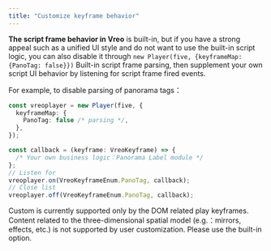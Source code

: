 ```yaml
---
title: "Customize keyframe behavior"
---
```


**The script frame behavior in Vreo** is built-in, but if you have a strong appeal such as a unified UI style and do not want to use the built-in script logic, you can also disable it through `new Player(five, {keyframeMap: {PanoTag: false}})` Built-in script frame parsing, then supplement your own script UI behavior by listening for script frame fired events.

For example, to disable parsing of panorama tags：

```ts
const vreoplayer = new Player(five, {
  keyframeMap: {
    PanoTag: false /* parsing */,
  },
});

const callback = (keyframe: VreoKeyframe) => {
  /* Your own business logic：Panorama Label module */
};
// Listen for
vreoplayer.on(VreoKeyframeEnum.PanoTag, callback);
// Close list
vreoplayer.off(VreoKeyframeEnum.PanoTag, callback);
```

Custom is currently supported only by the DOM related play keyframes. Content related to the three-dimensional spatial model (e.g.：mirrors, effects, etc.) is not supported by user customization. Please use the built-in option.
